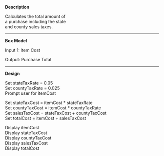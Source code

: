 **Description**

Calculates the total amount of  
a purchase including the state  
and county sales taxes.

***********************************

**Box Model**

Input 1: Item Cost

Output: Purchase Total

***********************************

**Design**

Set stateTaxRate = 0.05  
Set countyTaxRate = 0.025  
Prompt user for itemCost

Set stateTaxCost = itemCost * stateTaxRate  
Set countyTaxCost = itemCost * countyTaxRate  
Set salesTaxCost = stateTaxCost + countyTaxCost  
Set totalCost = itemCost + salesTaxCost

Display itemCost  
Display stateTaxCost  
Display countyTaxCost  
Display salesTaxCost  
Display totalCost